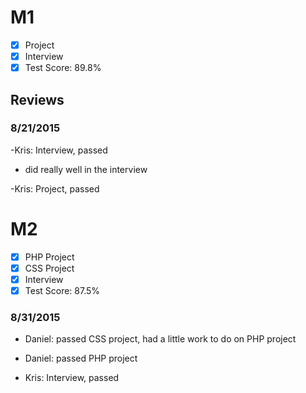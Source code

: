 # M1

- [x] Project
- [x] Interview
- [x] Test Score: 89.8%

## Reviews

### 8/21/2015
-Kris: Interview, passed 
  - did really well in the interview

-Kris: Project, passed

# M2
- [x] PHP Project
- [x] CSS Project
- [x] Interview
- [x] Test Score: 87.5%

### 8/31/2015
- Daniel: passed CSS project, had a little work to do on PHP project
- Daniel: passed PHP project

- Kris: Interview, passed
